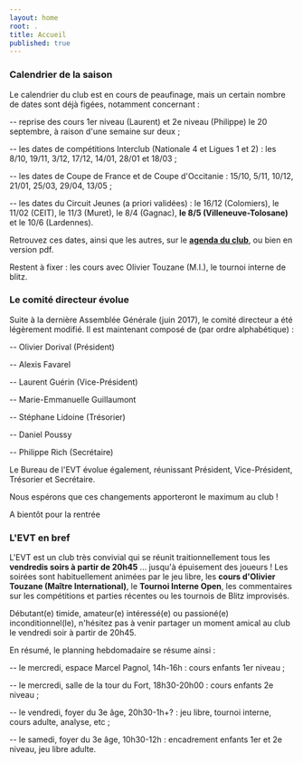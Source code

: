 ```yaml
---
layout: home
root: .
title: Accueil
published: true
---
```


### Calendrier de la saison ###

Le calendrier du club est en cours de peaufinage, mais un certain nombre de dates sont déjà figées, notamment concernant : 

-- reprise des cours 1er niveau (Laurent) et 2e niveau (Philippe) le 20 septembre, à raison d'une semaine sur deux ;

-- les dates de compétitions Interclub (Nationale 4 et Ligues 1 et 2) : les 8/10, 19/11, 3/12, 17/12, 14/01, 28/01 et 18/03 ;

-- les dates de Coupe de France et de Coupe d'Occitanie : 15/10, 5/11, 10/12, 21/01, 25/03, 29/04, 13/05 ;

-- les dates du Circuit Jeunes (a priori validées) : le 16/12 (Colomiers), le 11/02 (CEIT), le 11/3 (Muret), le 8/4 (Gagnac), **le 8/5 (Villeneuve-Tolosane)** et le 10/6 (Lardennes).

Retrouvez ces dates, ainsi que les autres, sur le [**agenda du club**](http://echiquier-villeneuve-tolosane.github.io/calendar.html "calendrier EVT"), ou bien en version pdf.

Restent à fixer : les cours avec Olivier Touzane (M.I.), le tournoi interne de blitz.



### Le comité directeur évolue ###

Suite à la dernière Assemblée Générale (juin 2017), le comité directeur a été légèrement modifié. Il est maintenant composé de (par ordre alphabétique) :

-- Olivier Dorival (Président)

-- Alexis Favarel

-- Laurent Guérin (Vice-Président)

-- Marie-Emmanuelle Guillaumont

-- Stéphane Lidoine (Trésorier)

-- Daniel Poussy

-- Philippe Rich (Secrétaire)

Le Bureau de l'EVT évolue également, réunissant Président, Vice-Président, Trésorier et Secrétaire.

Nous espérons que ces changements apporteront le maximum au club !



A bientôt pour la rentrée

### L'EVT en bref ###

L'EVT est un club très convivial qui se réunit traitionnellement tous les **vendredis soirs à partir de 20h45** ... jusqu'à épuisement des joueurs ! Les soirées sont habituellement animées par le jeu libre, les **cours d'Olivier Touzane (Maître International)**, le **Tournoi Interne Open**, les commentaires sur les compétitions et parties récentes ou les tournois de Blitz improvisés.

Débutant(e) timide, amateur(e) intéressé(e) ou passioné(e) inconditionnel(le), n'hésitez pas à venir partager un moment amical au club le vendredi soir à partir de 20h45.

En résumé, le planning hebdomadaire se résume ainsi :

-- le mercredi, espace Marcel Pagnol, 14h-16h : cours enfants 1er niveau ;

-- le mercredi, salle de la tour du Fort, 18h30-20h00 : cours enfants 2e niveau ;

-- le vendredi, foyer du 3e âge, 20h30-1h+? : jeu libre, tournoi interne, cours adulte, analyse, etc ;

-- le samedi, foyer du 3e âge, 10h30-12h : encadrement enfants 1er et 2e niveau, jeu libre adulte.
